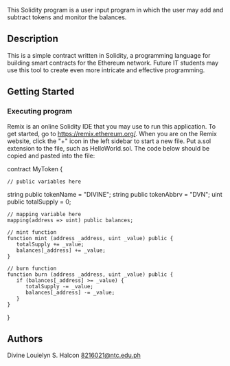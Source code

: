 This Solidity program is a user input program in which the user may add and subtract tokens and monitor the balances.

## Description

This is a simple contract written in Solidity, a programming language for building smart contracts for the Ethereum network. Future IT students may use this tool to create even more intricate and effective programming.

## Getting Started

### Executing program

Remix is an online Solidity IDE that you may use to run this application. To get started, go to https://remix.ethereum.org/. When you are on the Remix website, click the "+" icon in the left sidebar to start a new file. Put a.sol extension to the file, such as HelloWorld.sol. The code below should be copied and pasted into the file:

contract MyToken {

    // public variables here
   string public tokenName = "DIVINE";
   string public tokenAbbrv = "DVN";
   uint public totalSupply = 0;

    // mapping variable here
    mapping(address => uint) public balances;

    // mint function
    function mint (address _address, uint _value) public {
       totalSupply += _value;
       balances[_address] += _value;
    }

    // burn function
    function burn (address _address, uint _value) public {
       if (balances[_address] >= _value) {
          totalSupply -= _value;
          balances[_address] -= _value;
       }
    }

}

## Authors

Divine Louielyn S. Halcon 
8216021@ntc.edu.ph
